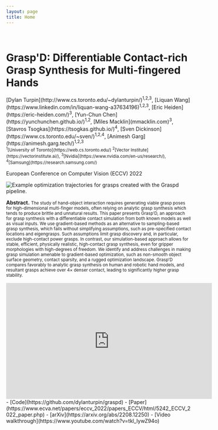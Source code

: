 ```yaml
---
layout: page
title: Home
---
```


<br />

<H1>Grasp'D: Differentiable Contact-rich Grasp Synthesis for Multi-fingered Hands</H1>
[Dylan Turpin](http://www.cs.toronto.edu/~dylanturpin/)<sup>1,2,3</sup>,
[Liquan Wang](https://www.linkedin.com/in/liquan-wang-a37634196)<sup>1,2,3</sup>,
[Eric Heiden](https://eric-heiden.com/)<sup>3</sup>,
[Yun-Chun Chen](https://yunchunchen.github.io/)<sup>1,2</sup>,
[Miles Macklin](mmacklin.com)<sup>3</sup>,
[Stavros Tsogkas](https://tsogkas.github.io/)<sup>4</sup>,
[Sven Dickinson](https://www.cs.toronto.edu/~sven/)<sup>1,2,4</sup>,
[Animesh Garg](https://animesh.garg.tech/)<sup>1,2,3</sup><br />
<small><sup>1</sup>[University of Toronto](https://web.cs.toronto.edu/)
<sup>2</sup>[Vector Institute](https://vectorinstitute.ai/),
<sup>3</sup>[Nvidia](https://www.nvidia.com/en-us/research/),
<sup>4</sup>[Samsung](https://research.samsung.com/)</small>

European Conference on Computer Vision (ECCV) 2022

<img src="assets/teaser.gif" alt="Example optimization trajectories for grasps created with the Graspd pipeline.">

**Abstract.** <small>The study of hand-object interaction requires generating viable grasp poses for high-dimensional multi-finger models, often relying
on analytic grasp synthesis which tends to produce brittle and unnatural
results. This paper presents Grasp’D, an approach for grasp synthesis
with a differentiable contact simulation from both known models as
well as visual inputs. We use gradient-based methods as an alternative
to sampling-based grasp synthesis, which fails without simplifying assumptions, such as pre-specified contact locations and eigengrasps. Such
assumptions limit grasp discovery and, in particular, exclude high-contact
power grasps. In contrast, our simulation-based approach allows for stable,
efficient, physically realistic, high-contact grasp synthesis, even for gripper morphologies with high-degrees of freedom. We identify and address
challenges in making grasp simulation amenable to gradient-based optimization, such as non-smooth object surface geometry, contact sparsity,
and a rugged optimization landscape. Grasp’D compares favorably to
analytic grasp synthesis on human and robotic hand models, and resultant
grasps achieve over 4× denser contact, leading to significantly higher
grasp stability.</small>

<iframe width="560" height="315" src="https://www.youtube.com/embed/tkl_lywZ94o" title="YouTube video player" frameborder="0" allow="accelerometer; autoplay; clipboard-write; encrypted-media; gyroscope; picture-in-picture" allowfullscreen></iframe>

<br />
- [Code](https://github.com/dylanturpin/graspd)
- [Paper](https://www.ecva.net/papers/eccv_2022/papers_ECCV/html/5242_ECCV_2022_paper.php)
- [arXiv](https://arxiv.org/abs/2208.12250)
- [Video walkthrough](https://www.youtube.com/watch?v=tkl_lywZ94o)
